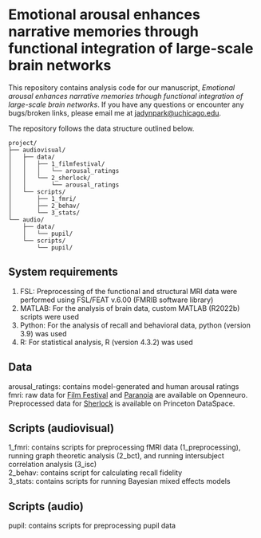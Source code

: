 # Emotional arousal enhances narrative memories through functional integration of large-scale brain networks

This repository contains analysis code for our manuscript, *Emotional arousal enhances narrative memories trhough functional integration of large-scale brain networks*. If you have any questions or encounter any bugs/broken links, please email me at jadynpark@uchicago.edu.

The repository follows the data structure outlined below.

```
project/
├── audiovisual/
│   ├── data/
│   │   ├── 1_filmfestival/
│   │   │   └── arousal_ratings
│   │   └── 2_sherlock/
│   │       └── arousal_ratings
│   └── scripts/
│       ├── 1_fmri/
│       ├── 2_behav/
│       └── 3_stats/
└── audio/
    ├── data/
    │   └── pupil/
    └── scripts/
        └── pupil/

```

## System requirements  
1. FSL: Preprocessing of the functional and structural MRI data were performed using FSL/FEAT v.6.00 (FMRIB software library)  
2. MATLAB: For the analysis of brain data, custom MATLAB (R2022b) scripts were used  
3. Python: For the analysis of recall and behavioral data, python (version 3.9) was used  
4. R: For statistical analysis, R (version 4.3.2) was used  

## Data
arousal_ratings: contains model-generated and human arousal ratings   
fmri: raw data for [Film Festival](https://openneuro.org/datasets/ds004042/versions/1.0.1) and [Paranoia](https://openneuro.org/datasets/ds001338/versions/1.0.0) are available on Openneuro. Preprocessed data for [Sherlock](https://dataspace.princeton.edu/handle/88435/dsp01nz8062179) is available on Princeton DataSpace.

## Scripts (audiovisual)
1_fmri: contains scripts for preprocessing fMRI data (1_preprocessing), running graph theoretic analysis (2_bct), and running intersubject correlation analysis (3_isc)  
2_behav: contains script for calculating recall fidelity  
3_stats: contains scripts for running Bayesian mixed effects models  

## Scripts (audio)
pupil: contains scripts for preprocessing pupil data  




